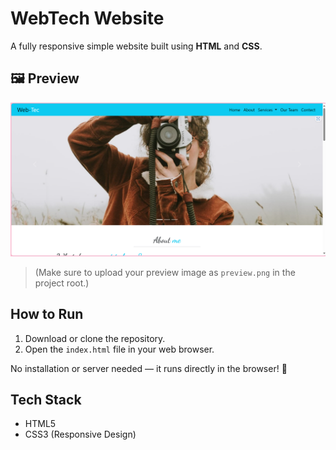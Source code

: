 
# WebTech Website

A fully responsive simple website built using **HTML** and **CSS**.

## 🖼️ Preview

![WebTech Website Preview](./preview.png)

> (Make sure to upload your preview image as `preview.png` in the project root.)

## How to Run

1. Download or clone the repository.
2. Open the `index.html` file in your web browser.

No installation or server needed — it runs directly in the browser! 🚀

## Tech Stack

- HTML5
- CSS3 (Responsive Design)
